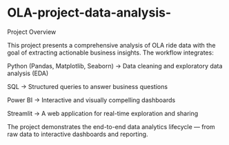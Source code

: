 # OLA-project-data-analysis-
Project Overview

This project presents a comprehensive analysis of OLA ride data with the goal of extracting actionable business insights.
The workflow integrates:

Python (Pandas, Matplotlib, Seaborn) → Data cleaning and exploratory data analysis (EDA)

SQL → Structured queries to answer business questions

Power BI → Interactive and visually compelling dashboards

Streamlit → A web application for real-time exploration and sharing

The project demonstrates the end-to-end data analytics lifecycle — from raw data to interactive dashboards and reporting.
